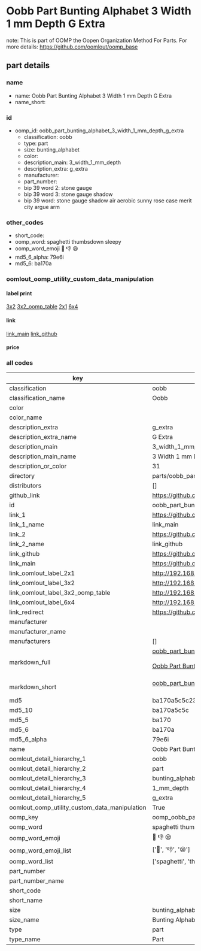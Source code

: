 # Oobb Part Bunting Alphabet 3 Width 1 mm Depth G Extra  

note: This is part of OOMP the Oopen Organization Method For Parts. For more details: https://github.com/oomlout/oomp_base

##  part details
  







### name
* name: Oobb Part Bunting Alphabet 3 Width 1 mm Depth G Extra
* name_short: 
### id
* oomp_id: oobb_part_bunting_alphabet_3_width_1_mm_depth_g_extra
  * classification: oobb
  * type: part
  * size: bunting_alphabet
  * color: 
  * description_main: 3_width_1_mm_depth
  * description_extra: g_extra
  * manufacturer: 
  * part_number: 
  * bip 39 word 2: stone gauge
  * bip 39 word 3: stone gauge shadow
  * bip 39 word: stone gauge shadow air aerobic sunny rose case merit city argue arm

### other_codes
* short_code: 
* oomp_word: spaghetti thumbsdown sleepy
* oomp_word_emoji :spaghetti: :thumbsdown: :sleepy:
* md5_6_alpha: 79e6i
* md5_6: ba170a






### oomlout_oomp_utility_custom_data_manipulation
#### label print
[3x2](http://192.168.1.245:1112/?label=oomp%2079e6i)
[3x2_oomp_table](http://192.168.1.108:1112/?label=oomp%2079e6i)
[2x1](http://192.168.1.242:1112/?label=oomp%2079e6i)
[6x4](http://192.168.1.55:1112/?label=oomp%2079e6i)    

#### link

[link_main](https://github.com/oomlout/oomlout_oomp_version_1_messy/tree/main/parts/oobb_part_bunting_alphabet_3_width_1_mm_depth_g_extra) [link_github](https://github.com/oomlout/oomlout_oomp_version_1_messy/tree/main/parts/oobb_part_bunting_alphabet_3_width_1_mm_depth_g_extra)                             

#### price







### all codes 
| key | value |  
| --- | --- |  
| classification | oobb |  
| classification_name | Oobb |  
| color |  |  
| color_name |  |  
| description_extra | g_extra |  
| description_extra_name | G Extra |  
| description_main | 3_width_1_mm_depth |  
| description_main_name | 3 Width 1 mm Depth |  
| description_or_color | 31 |  
| directory | parts/oobb_part_bunting_alphabet_3_width_1_mm_depth_g_extra |  
| distributors | [] |  
| github_link | https://github.com/oomlout/oomlout_oomp_part_src/tree/main/parts/oobb_part_bunting_alphabet_3_width_1_mm_depth_g_extra |  
| id | oobb_part_bunting_alphabet_3_width_1_mm_depth_g_extra |  
| link_1 | https://github.com/oomlout/oomlout_oomp_version_1_messy/tree/main/parts/oobb_part_bunting_alphabet_3_width_1_mm_depth_g_extra |  
| link_1_name | link_main |  
| link_2 | https://github.com/oomlout/oomlout_oomp_version_1_messy/tree/main/parts/oobb_part_bunting_alphabet_3_width_1_mm_depth_g_extra |  
| link_2_name | link_github |  
| link_github | https://github.com/oomlout/oomlout_oomp_version_1_messy/tree/main/parts/oobb_part_bunting_alphabet_3_width_1_mm_depth_g_extra |  
| link_main | https://github.com/oomlout/oomlout_oomp_version_1_messy/tree/main/parts/oobb_part_bunting_alphabet_3_width_1_mm_depth_g_extra |  
| link_oomlout_label_2x1 | http://192.168.1.242:1112/?label=oomp%2079e6i |  
| link_oomlout_label_3x2 | http://192.168.1.245:1112/?label=oomp%2079e6i |  
| link_oomlout_label_3x2_oomp_table | http://192.168.1.108:1112/?label=oomp%2079e6i |  
| link_oomlout_label_6x4 | http://192.168.1.55:1112/?label=oomp%2079e6i |  
| link_redirect | https://github.com/oomlout/oomlout_oomp_version_1_messy/tree/main/parts/oobb_part_bunting_alphabet_3_width_1_mm_depth_g_extra |  
| manufacturer |  |  
| manufacturer_name |  |  
| manufacturers | [] |  
| markdown_full | [oobb_part_bunting_alphabet_3_width_1_mm_depth_g_extra](none)<br>[](none)<br>[Oobb Part Bunting Alphabet 3 Width 1 Mm Depth G Extra](none)<br><br> |  
| markdown_short | [oobb_part_bunting_alphabet_3_width_1_mm_depth_g_extra](none)<br><br> |  
| md5 | ba170a5c5c23378365821057899826b2 |  
| md5_10 | ba170a5c5c |  
| md5_5 | ba170 |  
| md5_6 | ba170a |  
| md5_6_alpha | 79e6i |  
| name | Oobb Part Bunting Alphabet 3 Width 1 mm Depth G Extra |  
| oomlout_detail_hierarchy_1 | oobb |  
| oomlout_detail_hierarchy_2 | part |  
| oomlout_detail_hierarchy_3 | bunting_alphabet |  
| oomlout_detail_hierarchy_4 | 1_mm_depth |  
| oomlout_detail_hierarchy_5 | g_extra |  
| oomlout_oomp_utility_custom_data_manipulation | True |  
| oomp_key | oomp_oobb_part_bunting_alphabet_3_width_1_mm_depth_g_extra |  
| oomp_word | spaghetti thumbsdown sleepy |  
| oomp_word_emoji | :spaghetti: :thumbsdown: :sleepy: |  
| oomp_word_emoji_list | [':spaghetti:', ':thumbsdown:', ':sleepy:'] |  
| oomp_word_list | ['spaghetti', 'thumbsdown', 'sleepy'] |  
| part_number |  |  
| part_number_name |  |  
| short_code |  |  
| short_name |  |  
| size | bunting_alphabet |  
| size_name | Bunting Alphabet |  
| type | part |  
| type_name | Part |  
